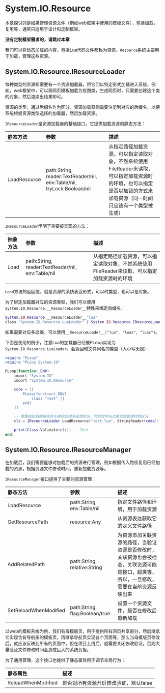 # System.IO.Resource

本章探讨的是如果管理资源文件（例如web框架中使用的模板文件），包括加载，复用等，通常只适用于设计和定制框架。

**没有定制框架需求的，请跳过本章**

我们可以将动态加载的内容，包括Lua代码文件都称为资源，`Resource`系统主要用于加载，管理这些资源。



## System.IO.Resource.IResourceLoader

每种类型的资源都需要有一个资源加载器，将它们以特定形式加载进入系统，例如，web框架中，可以将网页模板加载为视图类，生成网页时，只需要创建这个类的对象，然后渲染出结果即可。

资源的类型，通过后缀名作为区分，资源加载器则需要注册到对应的后缀名，以便系统根据资源类型选择的加载器，然后加载资源。

`IResourceLoader`是资源加载器的基础接口，它提供加载资源的静态方法：

静态方法                |参数                                                                    |描述
:----------------------|:-----------------------------------------------------------------------|:-----------------------
LoadResource           |path:String, reader:TextReader/nil, env:Table/nil, tryLock:Boolean/nil  |从指定路径加载资源，可以指定读取对象，不然系统使用FileReader来读取，可以指定加载资源时的环境，也可以指定是否以加锁的方式来加载资源（同一时间只应该有一个类型被生成）

`IResourceLoader`申明了需要被实现的方法：

抽象方法                |参数                                                                    |描述
:----------------------|:-----------------------------------------------------------------------|:-----------------------
Load                   |path:String, reader:TextReader/nil, env:Table/nil                       |从指定路径加载资源，可以指定读取对象，不然系统使用FileReader来读取，可以指定加载资源时的环境

`Load`方法的返回值，就是资源的系统表达形式，可以时类型，也可以是对象。

为了绑定加载器对应的资源类型，我们可以使用`System.IO.Resource.__ResourceLoader__`特性来绑定后缀名：

```lua
System.IO.Resource.__ResourceLoader__"lua"
class "System.IO.Resource.LuaLoader" { System.IO.Resource.IResourceLoader }
```

如果需要对应多后缀，可以使用`__ResourceLoader__("lua", "luax", "luac")`。

下面是使用的例子，注意Lua的加载器已经被PLoop实现为`System.IO.Resource.LuaLoader`，会返回和文件同名的类型（大小写无视）

```lua
require "PLoop"
require "PLoop.System.IO"

PLoop(function(_ENV)
	import "System.IO"
	import "System.IO.Resource"

	code = [[
		PLoop(function(_ENV)
			class "Test" {}
		end)
	]]

	-- 需要指定假的路径用于提供后缀名和类型名，同时文件名也是资源管理时的区分
	cls = IResourceLoader.LoadResource("test.lua", StringReader(code))

	print(Class.Validate(cls)) -- Test
end)
```


## System.IO.Resource.IResourceManager

在加载后，我们需要能够对加载后的资源进行管理，例如根据传入路径复用已经加载的资源，根据资源文件修改时间，重新加载资源等。

`IResourceManager`接口提供了主要的资源管理：

静态方法                |参数                           |描述
:----------------------|:------------------------------|:----------------------
LoadResource           |path:String, env:Table/nil     |指定文件路径和环境，用于加载资源
GetResourcePath        |resource:Any                   |从资源表达获取它的定义文件路径
AddRelatedPath         |path:String, relative:String   |为资源添加关联资源的路径，当验证资源是否修改时，关联资源也会被检查，关联资源可能是接口，超类等，所以，一旦修改，需要在当前资源反映出来
SetReloadWhenModified  |path:String, flag:Boolean/true |设置一个资源文件，是否在修改后重新加载

以web的模板系统为例，我们有母模版页，用于提供所有网页共享部分，然后继承它实现含有导航条的模板页，再继承导航页实现各个页面等，那么当母模版页修改后，就应该反映到所有的页面中，但在项目上线后，就需要关闭修改验证，否则大量验证文件修改时间会造成巨大的系统负担。

为了通用管理，这个接口也提供了静态属性用于调节全局行为：

静态属性                |描述
:----------------------|:----------------------
ReloadWhenModified     |是否对所有资源开启修改验证，默认false
